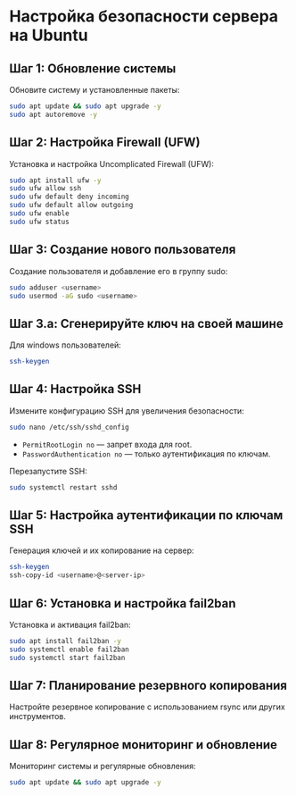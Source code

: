 
# Настройка безопасности сервера на Ubuntu

## Шаг 1: Обновление системы

Обновите систему и установленные пакеты:

```bash
sudo apt update && sudo apt upgrade -y
sudo apt autoremove -y
```

## Шаг 2: Настройка Firewall (UFW)

Установка и настройка Uncomplicated Firewall (UFW):

```bash
sudo apt install ufw -y
sudo ufw allow ssh
sudo ufw default deny incoming
sudo ufw default allow outgoing
sudo ufw enable
sudo ufw status
```

## Шаг 3: Создание нового пользователя

Создание пользователя и добавление его в группу sudo:

```bash
sudo adduser <username>
sudo usermod -aG sudo <username>
```
## Шаг 3.a: Сгенерируйте ключ на своей машине

Для windows пользователей:

```bash
ssh-keygen
```

## Шаг 4: Настройка SSH

Измените конфигурацию SSH для увеличения безопасности:

```bash
sudo nano /etc/ssh/sshd_config
```

- `PermitRootLogin no` — запрет входа для root.
- `PasswordAuthentication no` — только аутентификация по ключам.

Перезапустите SSH:

```bash
sudo systemctl restart sshd
```

## Шаг 5: Настройка аутентификации по ключам SSH

Генерация ключей и их копирование на сервер:

```bash
ssh-keygen
ssh-copy-id <username>@<server-ip>
```

## Шаг 6: Установка и настройка fail2ban

Установка и активация fail2ban:

```bash
sudo apt install fail2ban -y
sudo systemctl enable fail2ban
sudo systemctl start fail2ban
```

## Шаг 7: Планирование резервного копирования

Настройте резервное копирование с использованием rsync или других инструментов.

## Шаг 8: Регулярное мониторинг и обновление

Мониторинг системы и регулярные обновления:

```bash
sudo apt update && sudo apt upgrade -y
```
